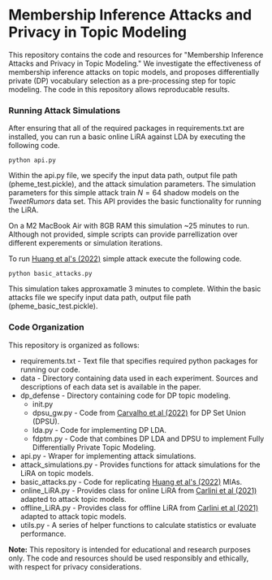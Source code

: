 # Membership Inference Attacks and Privacy in Topic Modeling

This repository contains the code and resources for "Membership Inference Attacks and Privacy in Topic Modeling." We investigate the effectiveness of membership inference attacks on topic models, and proposes differentially private (DP) vocabulary selection as a pre-processing step for topic modeling. The code in this repository allows reproducable results.

### Running Attack Simulations

After ensuring that all of the required packages in requirements.txt are installed, you can run a basic online LiRA against LDA by executing the following code.

```
python api.py
```

Within the api.py file, we specify the input data path, output file path (pheme_test.pickle), and the attack simulation parameters. The simulation parameters for this simple attack train $N=64$ shadow models on the $TweetRumors$ data set. This API provides the basic functionality for running the LiRA.

On a M2 MacBook Air with 8GB RAM this simulation ~25 minutes to run. Although not provided, simple scripts can provide parrellization over different experements or simulation iterations.

To run [Huang et al's (2022)](https://jcst.ict.ac.cn/EN/10.1007/s11390-022-2425-x) simple attack execute the following code.

```
python basic_attacks.py
```

This simulation takes approxamatle 3 minutes to complete. Within the basic attacks file we specify input data path, output file path (pheme_basic_test.pickle).

### Code Organization

This repository is organized as follows:

- requirements.txt - Text file that specifies required python packages for running our code.
- data - Directory containing data used in each experiment. Sources and descriptions of each data set is available in the paper.
- dp_defense - Directory containing code for DP topic modeling.
  - init.py
  - dpsu_gw.py - Code from [Carvalho et al (2022)](https://github.com/ricardocarvalhods/diff-private-set-union) for DP Set Union (DPSU).
  - lda.py - Code for implementing DP LDA.
  - fdptm.py - Code that combines DP LDA and DPSU to implement Fully Differentially Private Topic Modeling.
- api.py - Wraper for implementing attack simulations.
- attack_simulations.py - Provides functions for attack simulations for the LiRA on topic models.
- basic_attacks.py - Code for replicating [Huang et al's (2022)](https://jcst.ict.ac.cn/EN/10.1007/s11390-022-2425-x) MIAs.
- online_LiRA.py - Provides class for online LiRA from [Carlini et al (2021)](https://arxiv.org/abs/2112.03570) adapted to attack topic models.
- offline_LiRA.py - Provides class for offline LiRA from [Carlini et al (2021)](https://arxiv.org/abs/2112.03570) adapted to attack topic models.
- utils.py - A series of helper functions to calculate statistics or evaluate performance.

**Note:** This repository is intended for educational and research purposes only. The code and resources should be used responsibly and ethically, with respect for privacy considerations.

